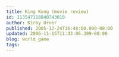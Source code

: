 ```yaml
---
title: King Kong (movie review)
id: 113547118840743010
author: Kirby Urner
published: 2005-12-24T16:48:00.000-08:00
updated: 2006-11-15T11:43:06.309-08:00
blog: world_game
tags: 
---
```


